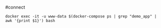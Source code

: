 
#connect
```
docker exec -it -u www-data $(docker-compose ps | grep "demo_app" | awk '{print $1}') bash
```

